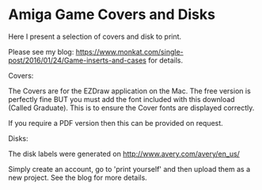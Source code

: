 Amiga Game Covers and Disks
===========================

Here I present a selection of covers and disk to print.

Please see my blog: https://www.monkat.com/single-post/2016/01/24/Game-inserts-and-cases for details.

Covers:

The Covers are for the EZDraw application on the Mac.  The free version is perfectly fine BUT you must add the font
included with this download (Called Graduate).  This is to ensure the Cover fonts are displayed correctly.

If you require a PDF version then this can be provided on request.

Disks:

The disk labels were generated on http://www.avery.com/avery/en_us/

Simply create an account, go to 'print yourself' and then upload them as a new project.  See the blog for more details.


